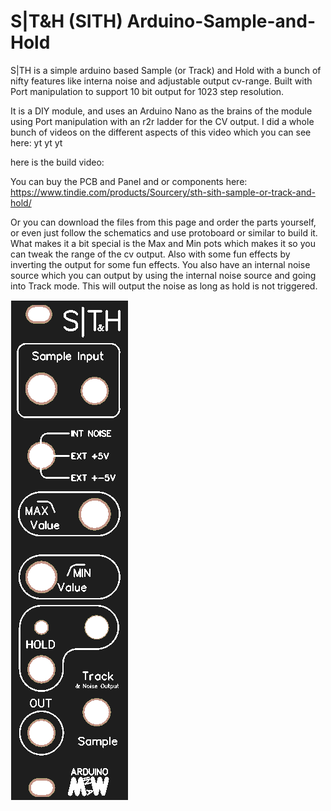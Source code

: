 # S|T&H (SITH) Arduino-Sample-and-Hold
S|TH is a simple arduino based Sample (or Track) and Hold with a bunch of nifty features like interna noise and adjustable output cv-range. Built with Port manipulation to support 10 bit output for 1023 step resolution.

It is a DIY module, and uses an Arduino Nano as the brains of the module using Port manipulation with an r2r ladder for the CV output. I did a whole bunch of videos on the different aspects of this video which you can see here:
yt
yt
yt

here is the build video:

You can buy the PCB and Panel and or components here: 
https://www.tindie.com/products/Sourcery/sth-sith-sample-or-track-and-hold/

Or you can download the files from this page and order the parts yourself, or even just follow the schematics and use protoboard or similar to build it.
What makes it a bit special is the Max and Min pots which makes it so you can tweak the range of the cv output. Also with some fun effects by inverting the output for some fun effects. You also have an internal noise source which you can output by using the internal noise source and going into Track mode. This will output the noise as long as hold is not triggered.

![Front panel layout of the SITH](SITH-frontpanel.png)
